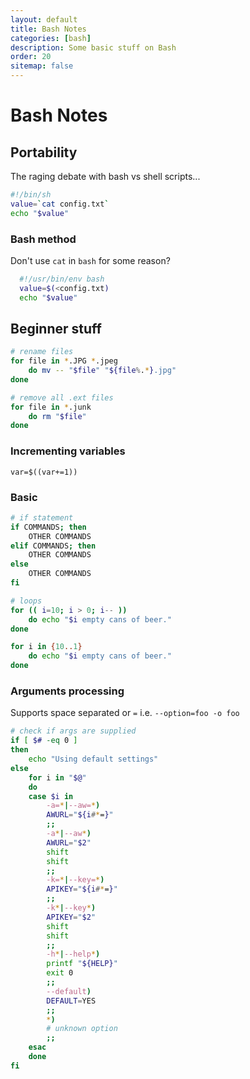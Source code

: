 ```yaml
---
layout: default
title: Bash Notes
categories: [bash]
description: Some basic stuff on Bash
order: 20
sitemap: false
---
```


# Bash Notes

## Portability

The raging debate with bash vs shell scripts...

```bash
#!/bin/sh
value=`cat config.txt`
echo "$value"
```

### Bash method

Don't use `cat` in `bash` for some reason?

```bash
  #!/usr/bin/env bash
  value=$(<config.txt)
  echo "$value"
```

## Beginner stuff

```bash
# rename files
for file in *.JPG *.jpeg
    do mv -- "$file" "${file%.*}.jpg"
done

# remove all .ext files
for file in *.junk
    do rm "$file"
done
```

### Incrementing variables

`var=$((var+=1))`

### Basic

```bash
# if statement
if COMMANDS; then
    OTHER COMMANDS
elif COMMANDS; then
    OTHER COMMANDS
else
    OTHER COMMANDS
fi

# loops
for (( i=10; i > 0; i-- ))
    do echo "$i empty cans of beer."
done

for i in {10..1}
    do echo "$i empty cans of beer."
done
```

### Arguments processing

Supports space separated or `=` i.e. `--option=foo -o foo`

```bash
# check if args are supplied
if [ $# -eq 0 ]
then
    echo "Using default settings"
else
    for i in "$@"
    do
	case $i in
	    -a=*|--aw=*)
		AWURL="${i#*=}"
		;;
	    -a*|--aw*)
		AWURL="$2"
		shift
		shift
		;;
	    -k=*|--key=*)
		APIKEY="${i#*=}"
		;;
	    -k*|--key*)
		APIKEY="$2"
		shift
		shift
		;;
	    -h*|--help*)
		printf "${HELP}"
		exit 0
		;;
	    --default)
		DEFAULT=YES
		;;
	    *)
		# unknown option
		;;
	esac
    done
fi

```